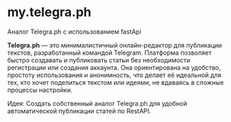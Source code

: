 # my.telegra.ph
Аналог Telegra.ph c использованием fastApi

**Telegra.ph** — это минималистичный онлайн-редактор для публикации текстов, разработанный командой Telegram. Платформа позволяет быстро создавать и публиковать статьи без необходимости регистрации или создания аккаунта. Она ориентирована на удобство, простоту использования и анонимность, что делает её идеальной для тех, кто хочет поделиться текстом или идеями, не вдаваясь в сложные процессы настройки.

Идея:
Создать собственный аналог Telegra.ph для удобной автоматической публикации статей по RestAPI.
